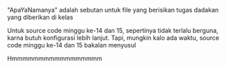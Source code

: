 "ApaYaNamanya" adalah sebutan untuk file yang berisikan tugas dadakan yang diberikan di kelas




Untuk source code minggu ke-14 dan 15, sepertinya tidak terlalu berguna, karna butuh konfigurasi lebih lanjut. Tapi, mungkin kalo ada waktu, source code minggu ke-14 dan 15 bakalan menyusul



Hmmmmmmmmmmmmmmmmm
